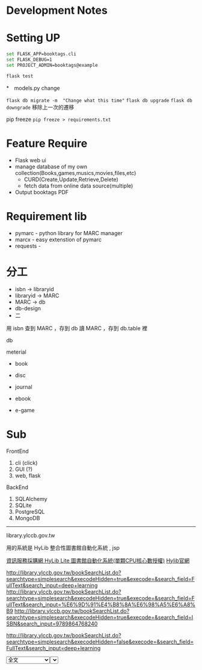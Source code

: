 # Development Notes

# Setting UP

```bash
set FLASK_APP=booktags.cli
set FLASK_DEBUG=1
set PROJECT_ADMIN=booktags@example
```

`flask test`

*　models.py change

`flask db migrate -m  "Change what this time"`
`flask db upgrade`
`flask db downgrade` 移除上一次的遷移


pip freeze `pip freeze > requirements.txt
`


# Feature Require

* Flask web ui
* manage database of my own collection(Books,games,musics,movies,files,etc)
    * CURD(Create,Update,Retrieve,Delete)
    * fetch data from online data source(multiple)
* Output booktags PDF    


# Requirement lib
* pymarc - python library for  MARC manager
* marcx - easy extenstion of pymarc
* requests -


# 分工


* isbn ->  libraryid
* libraryid -> MARC
* MARC -> db
* db-design
* 二

用 isbn 查到  MARC ，存到 db
讀 MARC ，存到 db.table 裡

db 

meterial
* book
* disc
* journal 

* ebook
* e-game



# Sub

FrontEnd
1. cli (click)
2. GUI (?)
3. web, flask

BackEnd
1. SQLAlchemy
1. SQLite
2. PostgreSQL
2. MongoDB






















----
library.ylccb.gov.tw

用的系統是  HyLib 整合性圖書館自動化系統 , jsp

[資訊服務採購網 HyLib Lite 圖書館自動化系統(單顆CPU核心數授權)](https://www.cloudmarketplace.org.tw/order/Match/Software/1050204/8/15081)
[Hylib官網](https://solution.hyweb.com.tw/hylib/)


http://library.ylccb.gov.tw/bookSearchList.do?searchtype=simplesearch&execodeHidden=true&execode=&search_field=FullText&search_input=deep+learning
http://library.ylccb.gov.tw/bookSearchList.do?searchtype=simplesearch&execodeHidden=true&execode=&search_field=FullText&search_input=%E6%9D%91%E4%B8%8A%E6%98%A5%E6%A8%B9
http://library.ylccb.gov.tw/bookSearchList.do?searchtype=simplesearch&execodeHidden=true&execode=&search_field=ISBN&search_input=9789864768240


http://library.ylccb.gov.tw/bookSearchList.do?searchtype=simplesearch&execodeHidden=false&execode=&search_field=FullText&search_input=deep+learning

<select id="search_field" name="search_field">
<option value="FullText">全文</option>
<option value="TI">題名 </option>
<option value="PN">個人作者</option>
<option value="PU">出版者 </option>
<option value='CN'>團體作者</option>
<option value="ISBN">ISBN</option>
<option value="SE">叢書名 </option>
<option value="CNO">索書號 </option>
<option value="ACN">條碼號 </option>


<option value='ISSN'>ISSN </option>
<option value='SU'>主題 </option>

http://library.ylccb.gov.tw/bookDetail.do?id=573643

title
author
publisher
CN'>團體作者
isbn
serial
callnumber


http://library.ylccb.gov.tw/exportISOPage.jsp?books=573643

CLASSTYPE
* <option value="CCL">中文圖書分類法</option>
* <option value="DDC">杜威十進分類法</option>
* 美國國家醫學  NLM


var classtype = {"DDC":[{"name":"全部","code":"all"},{"name":"電腦科學、資訊與總類","code":"0"},{"name":"哲學與心理學","code":"1"},{"name":"宗教","code":"2"},{"name":"社會科學","code":"3"},{"name":"語言","code":"4"},{"name":"自然科學","code":"5"},{"name":"技術應用科學","code":"6"},{"name":"藝術與休閒","code":"7"},{"name":"文學","code":"8"},{"name":"歷史、地理與傳記","code":"9"}],"CCL":[{"name":"全部","code":"all"},{"name":"總論","code":"0"},{"name":"哲學類","code":"1"},{"name":"宗教類","code":"2"},{"name":"科學類","code":"3"},{"name":"應用科學類","code":"4"},{"name":"社會科學類","code":"5"},{"name":"史地類","code":"6"},{"name":"世界史地","code":"7"},{"name":"語言文學類","code":"8"},{"name":"藝術類","code":"9"}],"all":[{"name":"全部","code":"all"}]};


<span id="simplesearchkeepsite">
								<label title="館藏地/室">館藏地/室：</label>
								<select id="keepsitelimit">

									<option value=""> 請選擇</option>

									<option value="EL"> 二崙鄉立圖書館</option>

									<option value="KH"> 口湖鄉立圖書館</option>

									<option value="TK"> 土庫鎮立圖書館</option>

									<option value="TKMG"> 土庫鎮馬光分館</option>

									<option value="TP"> 大埤鄉立圖書館</option>

									<option value="YC"> 元長鄉立圖書館</option>

									<option value="YLJ"> 文化處兒童室</option>

									<option value="YLR"> 文化處參考室</option>

									<option value="YLS"> 文化處視聽期刊室</option>

									<option value="YL"> 文化處圖書室</option>

									<option value="TM"> 斗六市中山分館</option>

									<option value="TL"> 斗六市立繪本館</option>

									<option value="TN"> 斗南鎮立圖書館</option>

									<option value="CL"> 水林鄉立圖書館</option>

									<option value="PK"> 北港鎮立圖書館</option>

									<option value="KC"> 古坑鄉立圖書館</option>

									<option value="TC"> 台西鄉立圖書館</option>

									<option value="SH"> 四湖鄉立圖書館</option>

									<option value="SL"> 西螺鎮立圖書館</option>

									<option value="DC"> 東勢鄉立圖書館</option>

									<option value="LN"> 林內鄉立圖書館</option>

									<option value="HW"> 虎尾鎮立圖書館</option>

									<option value="LB"> 崙背鄉立圖書館</option>

									<option value="ML"> 麥寮鄉立圖書館</option>

									<option value="YLD"> 雲林分區資源中心</option>

									<option value="GTMY"> 莿桐鄉麻園分館</option>

									<option value="BC"> 褒忠鄉立圖書館</option>



								</select>
							</span>



							<label title="特藏">特藏：</label>
			<select name="cln" id="clnSelect">
			<option value="all" >全部</option>

				<option value="B" >一般圖書</option>

				<option value="RJ" >不可外借兒童書</option>

				<option value="JPN" ></option>

				<option value="PAD" >平板電腦</option>

				<option value="LJ" >幼兒圖書</option>

				<option value="LJE" >幼兒圖書(西文)</option>

				<option value="IND" >印尼圖書</option>

				<option value="IN" ></option>

				<option value="L" >地方文獻</option>

				<option value="M" >地圖</option>

				<option value="RE" >西文參考書</option>

				<option value="E" >西文圖書</option>

				<option value="TBC" >巡迴書箱(咖啡)</option>

				<option value="TBS" >巡迴書箱(學校)</option>

				<option value="J" >兒童書</option>

				<option value="JE" >兒童書(西文)</option>

				<option value="OT" >其它</option>

				<option value="YA" >青少年</option>

				<option value="CAM" >柬埔寨</option>

				<option value="XX" >活動用書</option>

				<option value="THA" >泰國</option>

				<option value="MAY" >馬來西亞</option>

				<option value="R" >參考書</option>

				<option value="PR" >推廣閱讀</option>

				<option value="S" >期刊</option>

				<option value="RP" >菲律賓</option>

				<option value="VIE" >越南圖書</option>

				<option value="YL" >雲林文獻</option>

				<option value="JYL" >雲林縣政府出版品：兒童</option>

				<option value="SL" >微縮軟片</option>

				<option value="N" >新書</option>

				<option value="CD" >雷射唱片</option>

				<option value="LD" >雷射影碟</option>

				<option value="BA" >圖書附件</option>

				<option value="CM" >漫畫書</option>

				<option value="OB" >銀髮族</option>

				<option value="LAO" >寮國</option>

				<option value="VCD" >影音壓縮光碟</option>

				<option value="DVD" >數位影音光碟(DVD )</option>

				<option value="NDVD" >數位影音光碟</option>

				<option value="MV" >樂譜</option>

				<option value="BUR" >緬甸</option>

				<option value="AC" >錄音帶</option>

				<option value="VC" >錄影帶</option>

				<option value="SB" >館藏特色叢書</option>

				<option value="BD" >藍光光碟</option>

				<option value="GB" >贈書</option>

			</select>
		</p>


Rer:
1. [UNIMarcReader](https://gist.github.com/isergey/1051026)
2. [Schema/Book](https://schema.org/Book)